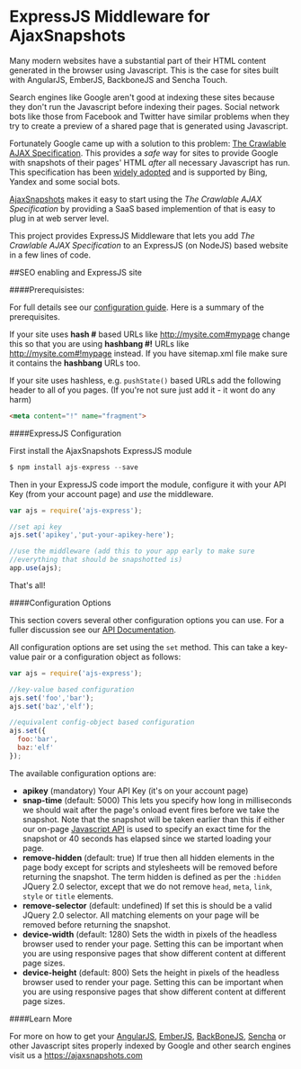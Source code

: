 ExpressJS Middleware for AjaxSnapshots
====================

Many modern websites have a substantial part of their HTML content generated in the browser using Javascript. This is the case for sites built with AngularJS, EmberJS, BackboneJS and Sencha Touch.

Search engines like Google aren't good at indexing these sites because they don't run the Javascript before indexing their pages. Social network bots like those from Facebook and Twitter have similar problems when they try to create a preview of a shared page that is generated using Javascript.

Fortunately Google came up with a solution to this problem: [The Crawlable AJAX Specification](https://developers.google.com/webmasters/ajax-crawling/). This provides a _safe_ way for sites to provide Google with snapshots of their pages' HTML _after_ all necessary Javascript has run. This specification has been [widely adopted](blog.ajaxsnapshots.com/2013/11/googles-crawlable-ajax-specification.html) and is supported by Bing, Yandex and some social bots.

[AjaxSnapshots](https://ajaxsnapshots.com) makes it easy to start using the _The Crawlable AJAX Specification_ by providing a SaaS based implemention of that is easy to plug in at web server level. 

This project provides ExpressJS Middleware that lets you add _The Crawlable AJAX Specification_ to an ExpressJS (on NodeJS) based website in a few lines of code.

##SEO enabling and ExpressJS site

####Prerequisistes:

For full details see our [configuration guide](https://ajaxsnapshots.com/configGuide). Here is a summary of the prerequisites.

If your site uses __hash #__ based URLs like http://mysite.com#mypage change this so that you are using __hashbang #!__ URLs like http://mysite.com#!mypage instead. If you have sitemap.xml file make sure it contains the __hashbang__ URLs too.

If your site uses hashless, e.g. `pushState()` based URLs add the following header to all of you pages. (If you're not sure just add it - it wont do any harm)

```html
<meta content="!" name="fragment">
```

####ExpressJS Configuration

First install the AjaxSnapshots ExpressJS module

```js
$ npm install ajs-express --save
```

Then in your ExpressJS code import the module, configure it with your API Key (from your account page) and _use_ the middleware. 

```js
var ajs = require('ajs-express');

//set api key
ajs.set('apikey','put-your-apikey-here');

//use the middleware (add this to your app early to make sure 
//everything that should be snapshotted is)
app.use(ajs);
```

That's all!

####Configuration Options

This section covers several other configuration options you can use. For a fuller discussion see our [API Documentation](https://ajaxsnapshots.com/apidocs).

All configuration options are set using the `set` method. This can take a key-value pair or a configuration object as follows:

```js
var ajs = require('ajs-express');

//key-value based configuration
ajs.set('foo','bar');
ajs.set('baz','elf');

//equivalent config-object based configuration
ajs.set({
  foo:'bar',
  baz:'elf'
});

```

The available configuration options are:

* __apikey__ (mandatory) Your API Key (it's on your account page)
* __snap-time__ (default: 5000) This lets you specify how long in milliseconds we should wait after the page's onload event fires before we take the snapshot. Note that the snapshot will be taken earlier than this if either our on-page [Javascript API](https://ajaxsnapshots.com/apidocs#JavascriptAPI) is used to specify an exact time for the snapshot or 40 seconds has elapsed since we started loading your page.
* __remove-hidden__ (default: true) If true then all hidden elements in the page body except for scripts and stylesheets will be removed before returning the snapshot. The term hidden is defined as per the `:hidden` JQuery 2.0 selector, except that we do not remove `head`, `meta`, `link`, `style` or `title` elements.
* __remove-selector__ (default: undefined) If set this is should be a valid JQuery 2.0 selector. All matching elements on your page will be removed before returning the snapshot.
* __device-width__ (default: 1280) Sets the width in pixels of the headless browser used to render your page. Setting this can be important when you are using responsive pages that show different content at different page sizes.
* __device-height__ (default: 800) Sets the height in pixels of the headless browser used to render your page. Setting this can be important when you are using responsive pages that show different content at different page sizes.

####Learn More

For more on how to get your [AngularJS](http://angularjs.org/), [EmberJS](http://emberjs.com/), [BackBoneJS](http://backbonejs.org/), [Sencha](http://www.sencha.com/) or other Javascript sites properly indexed by Google and other search engines visit us a https://ajaxsnapshots.com





